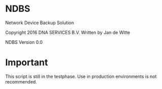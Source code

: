 # NDBS
Network Device Backup Solution

Copyright 2016 DNA SERVICES B.V.
Written by Jan de Witte

NDBS Version 0.0

# Important
This script is still in the testphase.
Use in production environments is not recommended.